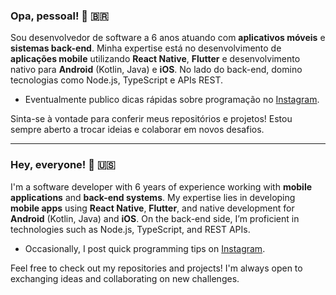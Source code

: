 ### Opa, pessoal! 🖖 🇧🇷

Sou desenvolvedor de software a 6 anos atuando com **aplicativos móveis** e **sistemas back-end**. Minha expertise está no desenvolvimento de **aplicações mobile** utilizando **React Native**, **Flutter** e desenvolvimento nativo para **Android** (Kotlin, Java) e **iOS**. No lado do back-end, domino tecnologias como Node.js, TypeScript e APIs REST.

- Eventualmente publico dicas rápidas sobre programação no [Instagram](https://www.instagram.com/claudio.soares.dev).

Sinta-se à vontade para conferir meus repositórios e projetos! Estou sempre aberto a trocar ideias e colaborar em novos desafios.

---

### Hey, everyone! 🖖 🇺🇸

I'm a software developer with 6 years of experience working with **mobile applications** and **back-end systems**. My expertise lies in developing **mobile apps** using **React Native**, **Flutter**, and native development for **Android** (Kotlin, Java) and **iOS**. On the back-end side, I’m proficient in technologies such as Node.js, TypeScript, and REST APIs.

- Occasionally, I post quick programming tips on [Instagram](https://www.instagram.com/claudio.soares.dev).

Feel free to check out my repositories and projects! I'm always open to exchanging ideas and collaborating on new challenges.
